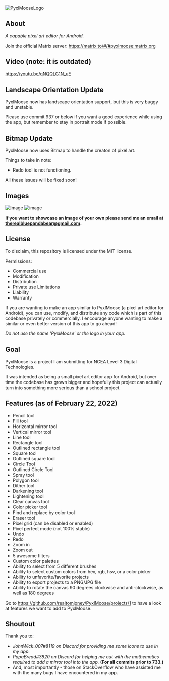 ![PyxlMooseLogo](https://user-images.githubusercontent.com/50536495/139613827-1d5ea69b-5ffc-4413-86ae-cba9c4e8160d.png)

## About
*A capable pixel art editor for Android.*

Join the official Matrix server: https://matrix.to/#/#pyxlmoose:matrix.org

## Video (note: it is outdated)
https://youtu.be/qNQQLG1N_uE

## Landscape Orientation Update
PyxlMoose now has landscape orientation support, but this is very buggy and unstable. 

Please use commit 937 or below if you want a good experience while using the app, but remember to stay in portrait mode if possible.

## Bitmap Update
PyxlMoose now uses Bitmap to handle the creaton of pixel art.

Things to take in note:

- Redo tool is not functioning.

All these issues will be fixed soon!

## Images

![image](https://user-images.githubusercontent.com/50536495/152713363-a873fdd3-ecc6-4939-a495-28c4a35abbdb.png)
![image](https://user-images.githubusercontent.com/50536495/152713464-9049586a-2332-4625-b31d-99d822625879.png)


**If you want to showcase an image of your own please send me an email at therealbluepandabear@gmail.com.**

## License

To disclaim, this repository is licensed under the MIT license.

Permissions:
- Commercial use
- Modification
- Distribution
- Private use
Limitations
- Liability
- Warranty

If you are wanting to make an app similar to PyxlMoose (a pixel art editor for Android), you can use, modify, and distribute any code which is part of this codebase privately or commercially. I encourage anyone wanting to make a similar or even better version of this app to go ahead!

_Do not use the name 'PyxlMoose' or the logo in your app._

## Goal
PyxlMoose is a project I am submitting for NCEA Level 3 Digital Technologies.

It was intended as being a small pixel art editor app for Android, but over time the codebase has grown bigger and hopefully this project can actually turn into something more serious than a school project.

## Features (as of February 22, 2022)
- Pencil tool
- Fill tool
- Horizontal mirror tool
- Vertical mirror tool
- Line tool
- Rectangle tool
- Outlined rectangle tool
- Square tool
- Outlined square tool
- Circle Tool
- Outlined Circle Tool
- Spray tool
- Polygon tool
- Dither tool
- Darkening tool
- Lightening tool
- Clear canvas tool
- Color picker tool
- Find and replace by color tool
- Eraser tool
- Pixel grid (can be disabled or enabled) 
- Pixel perfect mode (not 100% stable)
- Undo
- Redo
- Zoom in
- Zoom out
- 5 awesome filters
- Custom color palettes
- Ability to select from 5 different brushes
- Ability to select custom colors from hex, rgb, hsv, or a color picker
- Ability to unfavorite/favorite projects
- Ability to export projects to a PNG/JPG file
- Ability to rotate the canvas 90 degrees clockwise and anti-clockwise, as well as 180 degrees

Go to https://github.com/realtomjoney/PyxlMoose/projects/1 to have a look at features we want to add to PyxlMoose.

## Shoutout
Thank you to:
- _JohnWick_007#8119 on Discord for providing me some icons to use in my app._
- _PapaBread#3820 on Discord for helping me out with the mathematics required to add a mirror tool into the app._ **(For all commits prior to 733.)**
- And, most importantly - those on StackOverflow who have assisted me with the many bugs I have encountered in my app.

